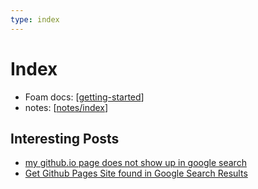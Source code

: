 ```yaml
---
type: index
---
```


# Index

- Foam docs: [[getting-started]]
- notes: [[notes/index]]

## Interesting Posts

- [my github.io page does not show up in google search](https://github.com/community/community/discussions/44421)
- [Get Github Pages Site found in Google Search Results](https://stackoverflow.com/questions/49073043/get-github-pages-site-found-in-google-search-results)

[//begin]: # "Autogenerated link references for markdown compatibility"
[getting-started]: docs/getting-started.md "Getting Started"
[notes/index]: notes/index.md "Notes"
[//end]: # "Autogenerated link references"
